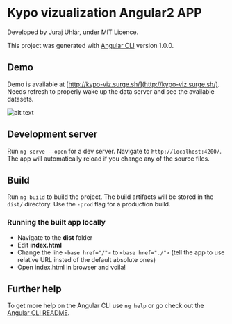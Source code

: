 # Kypo vizualization Angular2 APP

Developed by Juraj Uhlár, under MIT Licence. 

This project was generated with [Angular CLI](https://github.com/angular/angular-cli) version 1.0.0. 

## Demo

Demo is available at [http://kypo-viz.surge.sh/](http://kypo-viz.surge.sh/). Needs refresh to properly wake up the data server and see the available datasets.

![alt text](https://image.prntscr.com/image/gQhmvp4hTqG5bji58rFHsw.png "Kypo ctf events vizualization")


## Development server

Run `ng serve --open` for a dev server. Navigate to `http://localhost:4200/`. The app will automatically reload if you change any of the source files.


## Build

Run `ng build` to build the project. The build artifacts will be stored in the `dist/` directory. Use the `-prod` flag for a production build.

### Running the built app locally

* Navigate to the **dist** folder
* Edit **index.html**
* Change the line  `<base href="/">` to  `<base href="./">` (tell the app to use relative URL insted of the default absolute ones)
* Open index.html in browser and voila!

## Further help

To get more help on the Angular CLI use `ng help` or go check out the [Angular CLI README](https://github.com/angular/angular-cli/blob/master/README.md).
